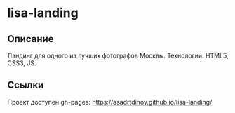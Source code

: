 # lisa-landing

## Описание

Лэндинг для одного из лучших фотографов Москвы.
Технологии: HTML5, CSS3, JS.

## Ссылки

Проект доступен gh-pages: <https://asadrtdinov.github.io/lisa-landing/>
